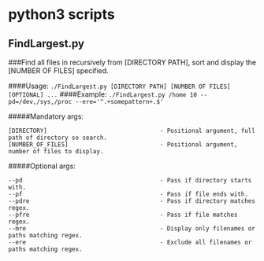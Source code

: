 # python3 scripts



## FindLargest.py

###Find all files in recursively from [DIRECTORY PATH], sort and display the [NUMBER OF FILES] specified.

####Usage:
```./FindLargest.py [DIRECTORY PATH] [NUMBER OF FILES] [OPTIONAL] ...```
####Example:
```./FindLargest.py /home 10 --pd=/dev,/sys,/proc --ere='^.+somepattern+.$'```

#####Mandatory args:
```
[DIRECTORY]                                - Positional argument, full path of directory so search.
[NUMBER_OF_FILES]                          - Positional argument, number of files to display.
```

#####Optional args:
```
--pd                                       - Pass if directory starts with.
--pf                                       - Pass if file ends with.
--pdre                                     - Pass if directory matches regex.
--pfre                                     - Pass if file matches regex.
--mre                                      - Display only filenames or paths matching regex.
--ere                                      - Exclude all filenames or paths matching regex.
````
